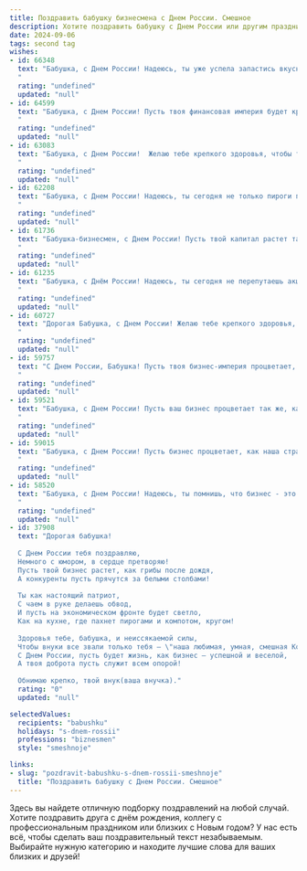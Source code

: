```yaml
---
title: Поздравить бабушку бизнесмена с Днем России. Смешное
description: Хотите поздравить бабушку с Днем России или другим праздником? Наш ИИ создаст незабываемое поздравление, а вы обязательно выделитесь среди других.  
date: 2024-09-06
tags: second tag
wishes:
- id: 66348
  text: "Бабушка, с Днем России! Надеюсь, ты уже успела запастись вкусными пирожками и крепким чаем, чтобы достойно встретить этот праздничный день. А еще, желаю тебе таких же высот в бизнесе, как у сказочного Кощея Бессмертного, - чтобы деньги водились, как песок в пустыне! 🎉
  "
  rating: "undefined"
  updated: "null"
- id: 64599
  text: "Бабушка, с Днем России! Пусть твоя финансовая империя будет крепче, чем фундамент Кремля, а акции растут быстрее, чем курс рубля после победы в ЧМ по хоккею! 🥳
  "
  rating: "undefined"
  updated: "null"
- id: 63083
  text: "Бабушка, с Днем России!  Желаю тебе крепкого здоровья, чтобы ты могла ещё долго рассказывать нам  истории про то, как в твоей молодости бизнесмены были не такие продвинутые, как сейчас! ;)
  "
  rating: "undefined"
  updated: "null"
- id: 62208
  text: "Бабушка, с Днем России! Надеюсь, ты сегодня не только пироги печешь, но и успеваешь следить за курсом рубля. Пусть бизнес процветает, а активы растут быстрее, чем цена на гречку! 😄
  "
  rating: "undefined"
  updated: "null"
- id: 61736
  text: "Бабушка-бизнесмен, с Днем России! Пусть твой капитал растет так же стремительно, как цены на нефть, а дефицит бюджета будет только в твоих мечтах! 😉
  "
  rating: "undefined"
  updated: "null"
- id: 61235
  text: "Бабушка, с Днём России! Надеюсь, ты сегодня не перепутаешь акции \"Газпрома\" с пирожками, а бизнес-план на день с рецептом твоих вкуснейших котлет! 😉
  "
  rating: "undefined"
  updated: "null"
- id: 60727
  text: "Дорогая Бабушка, с Днем России! Желаю тебе крепкого здоровья, чтобы ты могла на многие годы вперёд наблюдать, как твоя внучка (внук) строит бизнес-империю, а тебе достаются только самые сладкие плоды её (его) труда! 😜
  "
  rating: "undefined"
  updated: "null"
- id: 59757
  text: "С Днем России, Бабушка! Пусть твоя бизнес-империя процветает, а конкуренты трепещут перед твоей деловой хваткой! 😉🎉
  "
  rating: "undefined"
  updated: "null"
- id: 59521
  text: "Бабушка, с Днем России! Пусть ваш бизнес процветает так же, как наша страна, несмотря на все \"санкции\" от внуков! 😄🎉
  "
  rating: "undefined"
  updated: "null"
- id: 59015
  text: "Бабушка, с Днем России! Пусть бизнес процветает, как наша страна, и приносит вам не только прибыль, но и бесконечные возможности для новых, смелых и, главное, прибыльных авантюр! 😉
  "
  rating: "undefined"
  updated: "null"
- id: 58520
  text: "Бабушка, с Днем России! Надеюсь, ты помнишь, что бизнес - это не только деньги, но и патриотизм? 😉 Пусть инвестиции в твою внучку (ну, или внука) принесут тебе только прибыль и радость! 🎉
  "
  rating: "undefined"
  updated: "null"
- id: 37908
  text: "Дорогая бабушка!
  
  С Днем России тебя поздравляю,
  Немного с юмором, в сердце претворяю!
  Пусть твой бизнес растет, как грибы после дождя,
  А конкуренты пусть прячутся за белыми столбами!
  
  Ты как настоящий патриот,
  С чаем в руке делаешь обвод,
  И пусть на экономическом фронте будет светло,
  Как на кухне, где пахнет пирогами и компотом, кругом!
  
  Здоровья тебе, бабушка, и неиссякаемой силы,
  Чтобы внуки все звали только тебя – \"наша любимая, умная, смешная Копейка\"!
  С Днем России, пусть будет жизнь, как бизнес – успешной и веселой,
  А твоя доброта пусть служит всем опорой!
  
  Обнимаю крепко, твой внук(ваша внучка)."
  rating: "0"
  updated: "null"

selectedValues:
  recipients: "babushku"
  holidays: "s-dnem-rossii"
  professions: "biznesmen"
  style: "smeshnoje"

links:
- slug: "pozdravit-babushku-s-dnem-rossii-smeshnoje"
  title: "Поздравить бабушку с Днем России. Смешное"
---
```


Здесь вы найдете отличную подборку поздравлений на любой случай. 
Хотите поздравить друга с днём рождения, коллегу с профессиональным праздником или близких с Новым годом? У нас есть всё, чтобы сделать ваш поздравительный текст незабываемым. Выбирайте нужную категорию и находите лучшие слова для ваших близких и друзей!
